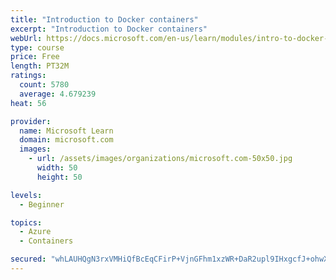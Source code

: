 ```yaml
---
title: "Introduction to Docker containers"
excerpt: "Introduction to Docker containers"
webUrl: https://docs.microsoft.com/en-us/learn/modules/intro-to-docker-containers/
type: course
price: Free
length: PT32M
ratings:
  count: 5780
  average: 4.679239
heat: 56

provider:
  name: Microsoft Learn
  domain: microsoft.com
  images:
    - url: /assets/images/organizations/microsoft.com-50x50.jpg
      width: 50
      height: 50

levels:
  - Beginner

topics:
  - Azure
  - Containers

secured: "whLAUHQgN3rxVMHiQfBcEqCFirP+VjnGFhm1xzWR+DaR2upl9IHxgcfJ+ohwXd4l+Up3Lm3kcQHUyrOgoIUxUNkqF8OIYyJj40Lg7vouWliz1kMRWvfO8GpE7/LFWXN2F3B//wIqT4BJPnnIg0UmG3c13jhnUjCIZ6WznYUAFwFM5RzD9Gr97j0gmhkDun23bPfiCysVJGPYUR9lfzlAmsPknExUyf9g+RSY+2L7PJ4z9j8STApGrSh9YHcHU9iVVXY2FnRjbPoGHB89ymhDNNcICCxooNHjvpdursDPCVYZjIZa8WnDmfek5wOsDzkbOQ+ZGEwDHDB07KVdquvPfaZQHL9zGm868av3sT8eP0L7fzDEdj6O+q0P9+jZ0lJgjCvtx5mFQFYIWl6KQDo9rMbXOpukT5vygOuiG29V1GE=;FcyCsvViXt9w5ok+FVul2Q=="
---
```


